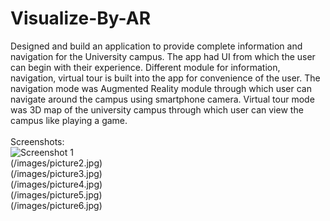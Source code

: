 # Visualize-By-AR
Designed and build an application to provide complete information and navigation for the University campus. The app had UI from which the user can begin with their experience. Different module for information, navigation, virtual tour is built into the app for convenience of the user. The navigation mode was Augmented Reality module through which user can navigate around the campus using smartphone camera. Virtual tour mode was 3D map of the university campus through which user can view the campus like playing a game.
\
\
Screenshots:
\
![Screenshot 1](/images/logo.png)
\
(/images/picture2.jpg)
\
(/images/picture3.jpg)
\
(/images/picture4.jpg)
\
(/images/picture5.jpg)
\
(/images/picture6.jpg)

